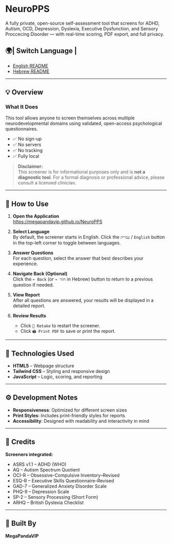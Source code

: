 
# NeuroPPS

A fully private, open-source self-assessment tool that screens for ADHD, Autism, OCD, Depression, Dyslexia, Executive Dysfunction, and Sensory Proccecing Disorder — with real-time scoring, PDF export, and full privacy.

## 🌍| Switch Language | 

- [English README](README.md)
- [Hebrew README](README.he.md)
---

## 💡 Overview

### What It Does

This tool allows anyone to screen themselves across multiple neurodevelopmental domains using validated, open-access psychological questionnaires.

- ✅ No sign-up
- ✅ No servers
- ✅ No tracking
- ✅ Fully local

> **Disclaimer:**  
> This screener is for informational purposes only and is **not a diagnostic tool**. For a formal diagnosis or professional advice, please consult a licensed clinician.

---

## 🚀 How to Use

1. **Open the Application**  
https://megapandavip.github.io/NeuroPPS

2. **Select Language**  
   By default, the screener starts in English. Click the `עברית` / `English` button in the top-left corner to toggle between languages.

3. **Answer Questions**  
   For each question, select the answer that best describes your experience.

4. **Navigate Back (Optional)**  
   Click the `← Back` (or `→ חזור` in Hebrew) button to return to a previous question if needed.

5. **View Report**  
   After all questions are answered, your results will be displayed in a detailed report.

6. **Review Results**
   - Click `🔄 Retake` to restart the screener.
   - Click `🖨️ Print PDF` to save or print the report.

---

## 🧰 Technologies Used

- **HTML5** – Webpage structure
- **Tailwind CSS** – Styling and responsive design
- **JavaScript** – Logic, scoring, and reporting

---

## ⚙️ Development Notes

- **Responsiveness**: Optimized for different screen sizes
- **Print Styles**: Includes print-friendly styles for reports
- **Accessibility**: Designed with readability and interactivity in mind

---

## 📌 Credits

**Screeners integrated:**

- ASRS v1.1 – ADHD (WHO)
- AQ – Autism Spectrum Quotient
- OCI-R – Obsessive-Compulsive Inventory–Revised
- ESQ-R – Executive Skills Questionnaire–Revised
- GAD-7 – Generalized Anxiety Disorder Scale
- PHQ-9 – Depression Scale
- SP-2 – Sensory Processing (Short Form)
- ARHQ – British Dyslexia Checklist

---

## 👤 Built By

**MegaPandaVIP**
